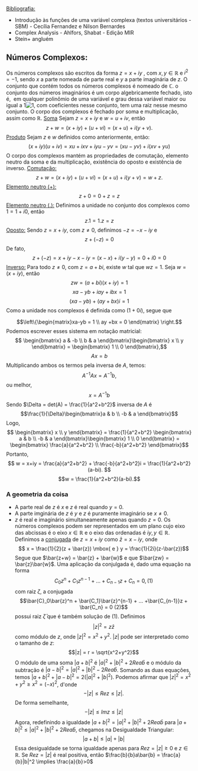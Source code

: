 
<u>Bibliografia:</u>
- Introdução às funções de uma variável complexa (textos universitários - SBM) - Cecília Fernandez e Nilson Bernardes
- Complex Analysis - Ahlfors, Shabat - Edição MIR
- Stein+ angluém
## Números Complexos:
Os números complexos são escritos da forma  $z = x+iy$ , com $x,y \in \mathbb{R}$ e $i^2 = -1$, sendo $x$ a parte nomeada de parte real e $y$ a parte imaginária de $z$. O conjunto que contém todos os números complexos é nomeado de $\mathbb{C}$. 
o conjunto dos números imaginários é um corpo algebricamente fechado, isto é,  em qualquer polinômio de uma variável e grau dessa variável maior ou igual a 1![1](https://wikimedia.org/api/rest_v1/media/math/render/svg/92d98b82a3778f043108d4e20960a9193df57cbf), com coeficientes nesse conjunto, tem uma raiz nesse mesmo conjunto.
O corpo dos complexos é fechado por soma e multiplicação, assim como $\mathbb{R}$.
<u>Soma</u>
Sejam $z = x+iy$ e $w = u + iv$, então 
$$ z+w = (x+iy) + (u+vi) = (x+u) + i(y+v).$$
<u>Produto</u>
Sejam $z$ e $w$ definidos como anteriormente, então:
$$(x+iy)(u+iv) = xu + ixv + iyu -yv = (xu-yv) + i(xv+yu)$$
O corpo dos complexos mantém as propriedades de comutação, elemento neutro da soma e da multiplicação, existência do oposto e existência de inverso.
<u>Comutação:</u> $$ z+w = (x+iy) + (u+vi) = (x+u) + i(y+v) = w+z.$$
<u>Elemento neutro (+):</u> $$z+0 = 0+z = z$$
<u>Elemento neutro (.):</u>
Definimos a unidade no conjunto dos complexos como $1 = 1 + i0$, então $$z.1 = 1.z = z$$
<u>Oposto:</u>
Sendo $z=x+iy$, com $z\neq0$, definimos $-z = -x-iy$ e
$$ z+(-z) = 0$$
De fato, $$z+(-z) = x+iy -x-iy = (x-x) + i(y-y) = 0+i0 = 0$$
<u>Inverso:</u>
Para todo $z\neq0$, com $z=a+bi$, existe $w$ tal que $wz=1$.
Seja $w=(x+iy)$, então 
$$zw = (a+bi)(x+iy) = 1$$
$$ xa - yb + iay + ibx = 1$$
$$ (xa-yb)+(ay+bx)i = 1$$
Como a unidade nos complexos é definida como $(1+0i)$, segue que 


$$\left\{\begin{matrix}xa-yb = 1 \\ ay +bx = 0 \end{matrix} \right.$$
Podemos escrever esses sistema em notação matricial:
$$ \begin{bmatrix} a & -b \\ b & a \end{bmatrix}\begin{bmatrix} x \\ y \end{bmatrix} = \begin{bmatrix} 1 \\ 0 \end{bmatrix},$$
$$Ax=b$$
Multiplicando ambos os termos pela inversa de $A$, temos:
$$A^{-1}Ax = A^{-1}b,$$
ou melhor, $$x = A^{-1}b$$
Sendo $\Delta = det(A) = \frac{1}{a^2+b^2}$ inversa de $A$ é $$\frac{1}{\Delta}\begin{bmatrix}a & b \\ -b & a \end{bmatrix}$$
Logo, 
$$ \begin{bmatrix} x \\ y \end{bmatrix} = \frac{1}{a^2+b^2} \begin{bmatrix} a & b \\ -b & a \end{bmatrix}\begin{bmatrix} 1 \\ 0 \end{bmatrix} = \begin{bmatrix} \frac{a}{a^2+b^2} \\ \frac{-b}{a^2+b^2} \end{bmatrix}$$ Portanto, 
$$ w = x+iy = \frac{a}{a^2+b^2} + \frac{-b}{a^2+b^2}i = \frac{1}{a^2+b^2}(a-bi).
$$
$$w = \frac{1}{a^2+b^2}(a-bi).$$
### A geometria da coisa
- A parte real de $z$ é $x$ e $z$ é real quando $y=0$.
- A parte imginária de $z$ é $y$ e $z$ é puramente imaginário se $x\neq0$.
- $z$ é real e imaginário simultaneamente apenas quando $z=0$.
Os números complexos podem ser representados em um plano cujo eixo das abcissas é o eixo $x\in \mathbb{R}$ e o eixo das ordenadas é $iy, y\in \mathbb{R}$.
Definimos a <u>conjugada</u> de $z = x+iy$ como $\bar{z} = x-iy$, onde 
$$ x = \frac{1}{2}(z + \bar{z}) \mbox{ e } y = \frac{1}{2i}(z-\bar{z})$$
Segue que $\bar{z+w} = \bar{z} + \bar{w}$ e que $\bar{zw} = \bar{z}\bar{w}$.
Uma aplicação da conjulgada é, dado uma equação na forma
$$ \begin{equation}C_0z^n + C_1z^{n-1} + ... +C_{n-1}z + C_n = 0\end{equation}, (1)$$
com raiz $\zeta$, a conjugada 
$$\bar{C}_0\bar{z}^n + \bar{C_1}\bar{z}^{n-1} + ... +\bar{C_{n-1}}z + \bar{C_n} = 0 (2)$$
possui raiz $\bar{\zeta}$  que é também solução de (1).
Definimos $$|z|^2 = z\bar{z}$$ como módulo de $z$, onde $|z|^2 = x^2+y^2.$
$|z|$ pode ser interpretado como o tamanho de $z$:
$$|z| = r = \sqrt{x^2+y^2}$$
O módulo de uma soma $|a+b|^2$ é $|a|^2+|b|^2 + 2Rea\bar{b}$ e o módulo da subtração é
$|a-b|^2 = |a|^2+|b|^2 - 2Rea\bar{b}$. Somando as duas equações, temos $|a+b|^2 + |a-b|^2 = 2(|a|^2 + |b|^2)$.
Podemos afirmar que $|z|^2 = x^2 + y^2 \geq x^2 = (-x)^2$, d'onde 
$$ -|z| \leq Rez \leq |z|.$$
De forma semelhante, 
$$ -|z| \leq Imz \leq |z|$$
Agora, redefinindo a igualdade $|a+b|^2=|a|^2+|b|^2 + 2Rea\bar{b}$ para $|a+b|^2\leq|a|^2+|b|^2 + 2Rea\bar{b}$, chegamos na Desigualdade Triangular:
$$ |a+b| \leq |a| + |b|$$
Essa desigualdade se torna igualdade apenas para $Rez =|z| \geq 0 \mbox{ e } z\in\mathbb{R}$.
Se $Rez = |z|$ é real positiva, então $\frac{b}{b}a\bar{b} = \frac{a}{b}|b|^2 \implies \frac{a}{b}>0$

